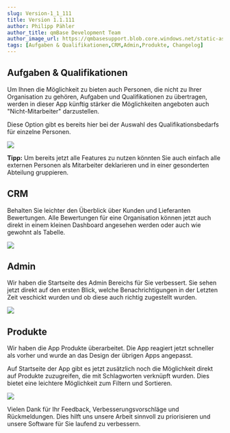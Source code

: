 ```yaml
---
slug: Version-1_1_111
title: Version 1.1.111
author: Philipp Pähler
author_title: qmBase Development Team
author_image_url: https://qmbasesupport.blob.core.windows.net/static-assets/img/persons/paehler_round.png
tags: [Aufgaben & Qualifikationen,CRM,Admin,Produkte, Changelog]
---
```

## Aufgaben & Qualifikationen

Um Ihnen die Möglichkeit zu bieten auch Personen, die nicht zu Ihrer Organisation zu gehören, Aufgaben und Qualifikationen zu übertragen, werden in dieser App künftig stärker die Möglichkeiten angeboten auch "Nicht-Mitarbeiter" darzustellen.

Diese Option gibt es bereits hier bei der Auswahl des Qualifikationsbedarfs für einzelne Personen.

![](https://caqadmin.blob.core.windows.net/releasenotes/97-images/mceclip3.png)

**Tipp:** Um bereits jetzt alle Features zu nutzen könnten Sie auch einfach alle externen Personen als Mitarbeiter deklarieren und in einer gesonderten Abteilung gruppieren. 

## CRM

Behalten Sie leichter den Überblick über Kunden und Lieferanten Bewertungen. Alle Bewertungen für eine Organisation können jetzt auch direkt in einem kleinen Dashboard angesehen werden oder auch wie gewohnt als Tabelle.

![](https://caqadmin.blob.core.windows.net/releasenotes/97-images/mceclip2.gif)

## Admin

Wir haben die Startseite des Admin Bereichs für Sie verbessert. Sie sehen jetzt direkt auf den ersten Blick, welche Benachrichtigungen in der Letzten Zeit veschickt wurden und ob diese auch richtig zugestellt wurden.

![](https://caqadmin.blob.core.windows.net/releasenotes/97-images/mceclip1.png)

## Produkte

Wir haben die App Produkte überarbeitet. Die App reagiert jetzt schneller als vorher und wurde an das Design der übrigen Apps angepasst.

Auf Startseite der App gibt es jetzt zusätzlich noch die Möglichkeit direkt auf Produkte zuzugreifen, die mit Schlagworten verknüpft wurden. Dies bietet eine leichtere Möglichkeit zum Filtern und Sortieren.

![](https://caqadmin.blob.core.windows.net/releasenotes/97-images/mceclip2.png)

Vielen Dank für Ihr Feedback, Verbesserungsvorschläge und Rückmeldungen. Dies hilft uns unsere Arbeit sinnvoll zu priorisieren und unsere Software für Sie laufend zu verbessern.